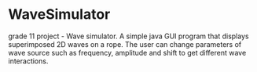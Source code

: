 # WaveSimulator
grade 11 project - Wave simulator. A simple java GUI program that displays superimposed 2D waves on a rope. The user can change parameters of wave source such as frequency, amplitude and shift to get different wave interactions.
